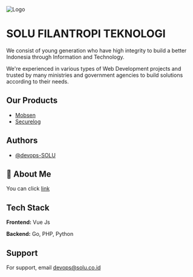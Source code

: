 
![Logo](https://solu.co.id/images/logo_shollu3.png)


# SOLU FILANTROPI TEKNOLOGI

We consist of young generation who have high integrity to build a better Indonesia through Information and Technology.

We're experienced in various types of Web Development projects and trusted by many ministries and government agencies to build solutions according to their needs.


## Our Products

 - [Mobsen](https://mobsen.id/)
 - [Securelog](https://solu.co.id/securelog.html)
## Authors

- [@devops-SOLU](https://www.github.com/devops-SOLU)


## 🚀 About Me
You can click [link](https://solu.co.id/#about)


## Tech Stack

**Frontend:** Vue Js

**Backend:** Go, PHP, Python

## Support

For support, email devops@solu.co.id

